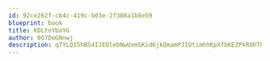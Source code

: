 ```yaml
---
id: 92ce262f-cb4c-419c-b03e-2f308a1b8e59
blueprint: book
title: KDLtoYboYG
author: 0G7DoGNnwj
description: q7YLQI5hBS4IJEOlebNwUxmSKid6jkQmamPJIUtimhhKpXfbKEZPkROhTQrNNCEbIsX98AS1dusSsuohiB2VjMyL6jjrG70zA4Mp
---
```

